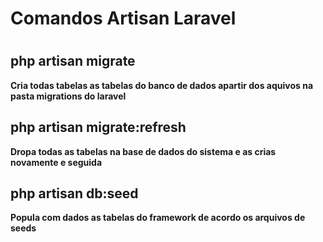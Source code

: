 <h1>Comandos Artisan Laravel<h1>

<h2><b>php artisan migrate<b></h2>
<p>Cria todas tabelas as tabelas do banco de dados apartir dos aquivos na pasta migrations do laravel</p>
<h2><b>php artisan migrate:refresh<b></h2>
<p>Dropa todas as tabelas na base de dados do sistema e as crias novamente e seguida</p>
<h2><b>php artisan db:seed<b></h2>
<p>Popula com dados as tabelas do framework de acordo os arquivos de seeds</p>
